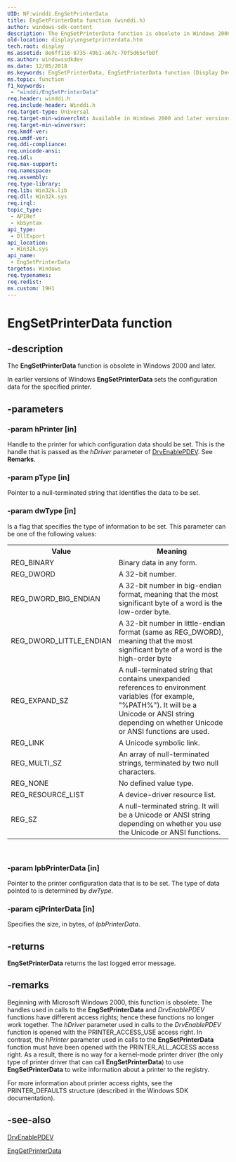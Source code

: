 ```yaml
---
UID: NF:winddi.EngSetPrinterData
title: EngSetPrinterData function (winddi.h)
author: windows-sdk-content
description: The EngSetPrinterData function is obsolete in Windows 2000 and later. In earlier versions of Windows EngSetPrinterData sets the configuration data for the specified printer.
old-location: display\engsetprinterdata.htm
tech.root: display
ms.assetid: 8e6ff116-8735-49b1-a67c-70f5d65efb0f
ms.author: windowssdkdev
ms.date: 12/05/2018
ms.keywords: EngSetPrinterData, EngSetPrinterData function [Display Devices], display.engsetprinterdata, gdifncs_5d3c9c7e-f688-4361-8aee-545c7244921a.xml, winddi/EngSetPrinterData
ms.topic: function
f1_keywords: 
 - "winddi/EngSetPrinterData"
req.header: winddi.h
req.include-header: Winddi.h
req.target-type: Universal
req.target-min-winverclnt: Available in Windows 2000 and later versions of the Windows operating systems.
req.target-min-winversvr: 
req.kmdf-ver: 
req.umdf-ver: 
req.ddi-compliance: 
req.unicode-ansi: 
req.idl: 
req.max-support: 
req.namespace: 
req.assembly: 
req.type-library: 
req.lib: Win32k.lib
req.dll: Win32k.sys
req.irql: 
topic_type:
 - APIRef
 - kbSyntax
api_type:
 - DllExport
api_location:
 - Win32k.sys
api_name:
 - EngSetPrinterData
targetos: Windows
req.typenames: 
req.redist: 
ms.custom: 19H1
---
```


# EngSetPrinterData function


## -description


The <b>EngSetPrinterData</b> function is obsolete in Windows 2000 and later. 

In earlier versions of Windows <b>EngSetPrinterData </b>sets the configuration data for the specified printer.


## -parameters




### -param hPrinter [in]

Handle to the printer for which configuration data should be set. This is the handle that is passed as the <i>hDriver</i> parameter of <a href="https://docs.microsoft.com/windows/desktop/api/winddi/nf-winddi-drvenablepdev">DrvEnablePDEV</a>. See <b>Remarks</b>.


### -param pType [in]

Pointer to a null-terminated string that identifies the data to be set.


### -param dwType [in]

Is a flag that specifies the type of information to be set. This parameter can be one of the following values:

<table>
<tr>
<th>Value</th>
<th>Meaning</th>
</tr>
<tr>
<td>
REG_BINARY

</td>
<td>
Binary data in any form.

</td>
</tr>
<tr>
<td>
REG_DWORD

</td>
<td>
A 32-bit number.

</td>
</tr>
<tr>
<td>
REG_DWORD_BIG_ENDIAN

</td>
<td>
A 32-bit number in big-endian format, meaning that the most significant byte of a word is the low-order byte.

</td>
</tr>
<tr>
<td>
REG_DWORD_LITTLE_ENDIAN

</td>
<td>
A 32-bit number in little-endian format (same as REG_DWORD), meaning that the most significant byte of a word is the high-order byte

</td>
</tr>
<tr>
<td>
REG_EXPAND_SZ

</td>
<td>
A null-terminated string that contains unexpanded references to environment variables (for example, "%PATH%"). It will be a Unicode or ANSI string depending on whether Unicode or ANSI functions are used.

</td>
</tr>
<tr>
<td>
REG_LINK

</td>
<td>
A Unicode symbolic link.

</td>
</tr>
<tr>
<td>
REG_MULTI_SZ

</td>
<td>
An array of null-terminated strings, terminated by two null characters.

</td>
</tr>
<tr>
<td>
REG_NONE

</td>
<td>
No defined value type.

</td>
</tr>
<tr>
<td>
REG_RESOURCE_LIST

</td>
<td>
A device-driver resource list.

</td>
</tr>
<tr>
<td>
REG_SZ

</td>
<td>
A null-terminated string. It will be a Unicode or ANSI string depending on whether you use the Unicode or ANSI functions.

</td>
</tr>
</table>
 


### -param lpbPrinterData [in]

Pointer to the printer configuration data that is to be set. The type of data pointed to is determined by <i>dwType</i>.


### -param cjPrinterData [in]

Specifies the size, in bytes, of <i>lpbPrinterData</i>.


## -returns



<b>EngSetPrinterData</b> returns the last logged error message.




## -remarks



Beginning with Microsoft Windows 2000, this function is obsolete. The handles used in calls to the <b>EngSetPrinterData</b> and <i>DrvEnablePDEV</i> functions have different access rights; hence these functions no longer work together. The <i>hDriver</i> parameter used in calls to the <i>DrvEnablePDEV</i> function is opened with the PRINTER_ACCESS_USE access right. In contrast, the <i>hPrinter</i> parameter used in calls to the <b>EngSetPrinterData</b> function must have been opened with the PRINTER_ALL_ACCESS access right. As a result, there is no way for a kernel-mode printer driver (the only type of printer driver that can call <b>EngSetPrinterData</b>) to use <b>EngSetPrinterData</b> to write information about a printer to the registry. 

For more information about printer access rights, see the PRINTER_DEFAULTS structure (described in the Windows SDK documentation). 




## -see-also




<a href="https://docs.microsoft.com/windows/desktop/api/winddi/nf-winddi-drvenablepdev">DrvEnablePDEV</a>



<a href="https://docs.microsoft.com/windows/desktop/api/winddi/nf-winddi-enggetprinterdata">EngGetPrinterData</a>
 

 

